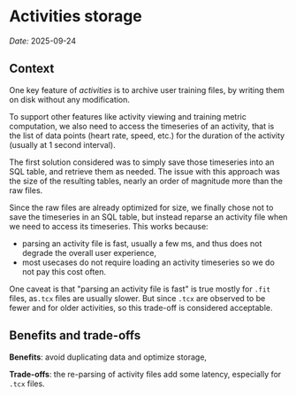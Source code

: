 # Activities storage

_Date:_ 2025-09-24

## Context

One key feature of _activities_ is to archive user training files, by writing
them on disk without any modification.

To support other features like activity viewing and training metric computation,
we also need to access the timeseries of an activity, that is the list of data
points (heart rate, speed, etc.) for the duration of the activity (usually at 1
second interval).

The first solution considered was to simply save those timeseries into an SQL
table, and retrieve them as needed. The issue with this approach was the size of
the resulting tables, nearly an order of magnitude more than the raw files.

Since the raw files are already optimized for size, we finally chose not to save
the timeseries in an SQL table, but instead reparse an activity file when we
need to access its timeseries. This works because:

- parsing an activity file is fast, usually a few ms, and thus does not degrade
  the overall user experience,
- most usecases do not require loading an activity timeseries so we do not pay
  this cost often.

One caveat is that "parsing an activity file is fast" is true mostly for `.fit`
files, as`.tcx` files are usually slower. But since `.tcx` are observed to be
fewer and for older activities, so this trade-off is considered acceptable.

## Benefits and trade-offs

**Benefits**: avoid duplicating data and optimize storage,

**Trade-offs**: the re-parsing of activity files add some latency, especially
for `.tcx` files.
